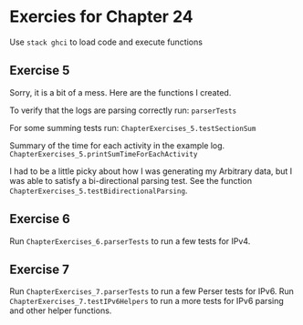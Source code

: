 # Exercies for Chapter 24

Use `stack ghci` to load code and execute functions

## Exercise 5

Sorry, it is a bit of a mess. Here are the functions I created.

To verify that the logs are parsing correctly run: `parserTests`

For some summing tests run: `ChapterExercises_5.testSectionSum`

Summary of the time for each activity in the example log. `ChapterExercises_5.printSumTimeForEachActivity`

I had to be a little picky about how I was generating my Arbitrary data, but I was able to satisfy a bi-directional parsing test. See the function `ChapterExercises_5.testBidirectionalParsing`.

## Exercise 6

Run `ChapterExercises_6.parserTests` to run a few tests for IPv4.

## Exercise 7

Run `ChapterExercises_7.parserTests` to run a few Perser tests for IPv6.
Run `ChapterExercises_7.testIPv6Helpers` to run a more tests for IPv6 parsing and other helper functions.
